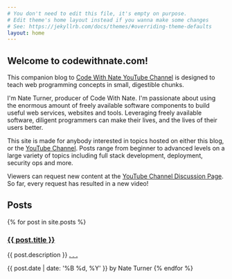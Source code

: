 ```yaml
---
# You don't need to edit this file, it's empty on purpose.
# Edit theme's home layout instead if you wanna make some changes
# See: https://jekyllrb.com/docs/themes/#overriding-theme-defaults
layout: home
---
```



<h2>Welcome to codewithnate.com!</h2>
This companion blog
to <a href="{{ site.youtube_channel_url }}">Code With Nate YouTube Channel</a>
is designed to teach web programming concepts in small, digestible chunks.

I'm Nate Turner, producer of Code With Nate. I'm passionate about using the enormous
amount of freely available software components to build useful web services, websites
and tools. Leveraging freely available software, diligent programmers can make their lives,
and the lives of their users better.

This site is made for anybody interested in topics hosted on either this blog,
or the [YouTube Channel](https://www.youtube.com/channel/UCPrcrJwwcMGWpOv_qRJOuIA). Posts range
from beginner to advanced levels on a large variety of topics including full stack development,
deployment, security ops and more.

Viewers can request new content at the
[YouTube Channel Discussion Page](https://www.youtube.com/channel/UCPrcrJwwcMGWpOv_qRJOuIA/discussion).
So far, every request has resulted in a new video!

<h2>Posts</h2>
{% for post in site.posts %}
  <h3><a href="{{ post.url }}">{{ post.title }}</a></h3>

  {{ post.description }} <a href="{{ post.url }}">. . .</a>

  {{ post.date | date: '%B %d, %Y' }} by Nate Turner
{% endfor %}